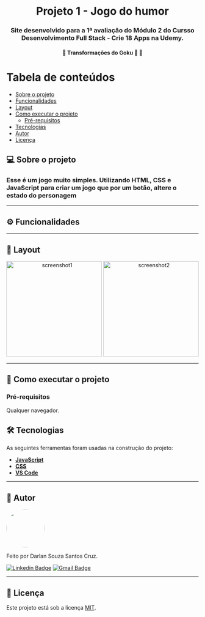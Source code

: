 <h1 align="center">
    Projeto 1 - Jogo do humor
</h1>

<h3 align="center">
    Site desenvolvido para a 1ª avaliação do Módulo 2 do Cursso Desenvolvimento Full Stack - Crie 18 Apps na Udemy.
</h3>

<h4 align="center">
	🚧  Transformações do Goku 🚀  🚧
</h4>

Tabela de conteúdos
=================
<!--ts-->
   * [Sobre o projeto](#-sobre-o-projeto)
   * [Funcionalidades](#-funcionalidades)
   * [Layout](#-layout)
   * [Como executar o projeto](#-como-executar-o-projeto)
     * [Pré-requisitos](#pré-requisitos)
   * [Tecnologias](#-tecnologias)
   * [Autor](#-autor)
   * [Licença](#-licença)
<!--te-->


## 💻 Sobre o projeto
<h3>Esse é um jogo muito simples. Utilizando HTML, CSS e JavaScript para criar um jogo que por um botão, altere o estado do personagem</h3>

---

## ⚙ Funcionalidades


---

## 🎨 Layout

<p align="center">
	<img src="https://github.com/Dansouza911/Modulo-2-Blue/blob/master/Projeto%201/assets/img/screenshot1.png" alt="screenshot1" width="250"/>
	<img src="https://github.com/Dansouza911/Modulo-2-Blue/blob/master/Projeto%201/assets/img/screenshot2.png" alt="screenshot2" width="250"/>
	
</p>


---

## 🚀 Como executar o projeto

### Pré-requisitos

Qualquer navegador.



## 🛠 Tecnologias

As seguintes ferramentas foram usadas na construção do projeto:

-   **[JavaScript](https://www.javascript.com/)**
-   **[CSS]()**
-   **[VS Code](https://code.visualstudio.com/)**

---

## 🦸 Autor

<img style="border-radius: 50%;" src="https://media-exp1.licdn.com/dms/image/C4D03AQGoMplHxSTKFQ/profile-displayphoto-shrink_800_800/0/1589132972359?e=1643846400&v=beta&t=CP1STbPumqTKfR4JRd_4FzoQOV1Ig21onnNNUJ-CBJk" width="100px;" alt=""/>

Feito por Darlan Souza Santos Cruz.

[![Linkedin Badge](https://img.shields.io/badge/LinkedIn-0077B5?style=for-the-badge&logo=linkedin&logoColor=white)](https://www.linkedin.com/in/darlan-souza-santos-173b5b121/)
[![Gmail Badge](https://img.shields.io/badge/Gmail-D14836?style=for-the-badge&logo=gmail&logoColor=white)](mailto:dansouza911@gmail.com)

---

## 📝 Licença

Este projeto está sob a licença [MIT](./LICENSE).
